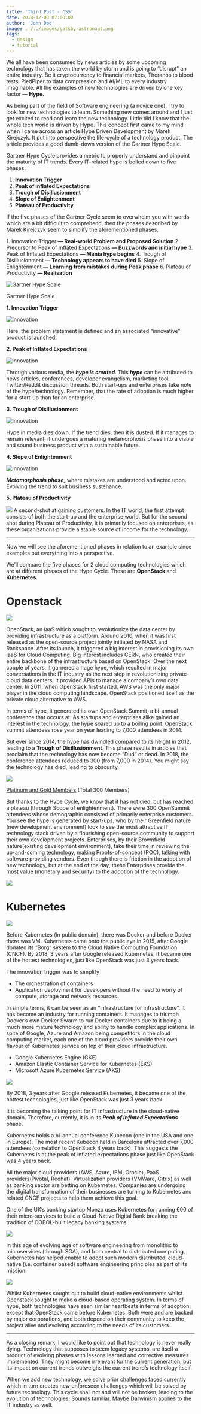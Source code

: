 ```yaml
---
title: 'Third Post - CSS'
date: 2018-12-03 07:00:00
author: 'John Doe'
image: ../../images/gatsby-astronaut.png
tags:
  - design
  - tutorial
---
```



We all have been consumed by news articles by some upcoming technology that has taken the world by storm and is going to “disrupt” an entire industry.
Be it cryptocurrency to financial markets, Theranos to blood tests, PiedPiper to data compression and AI/ML to every industry imaginable. All the examples of new technologies are driven by one key factor — **Hype.**

As being part of the field of Software engineering (a novice one), I try to look for new technologies to learn. Something new comes around and I just get excited to read and learn the new technology. Little did I know that the whole tech world is driven by Hype. This concept first came to my mind when I came across an article Hype Driven Development by Marek Kirejczyk. It put into perspective the life-cycle of a technology product. The article provides a good dumb-down version of the Gartner Hype Scale.

Gartner Hype Cycle provides a metric to properly understand and pinpoint the maturity of IT trends. Every IT-related hype is boiled down to five phases:

1.  **Innovation Trigger**
2.  **Peak of inflated Expectations**
3.  **Trough of Disillusionment**
4.  **Slope of Enlightenment**
5.  **Plateau of Productivity**

If the five phases of the Gartner Cycle seem to overwhelm you with words which are a bit difficult to comprehend, then the phases described by [Marek Kirejczyk](https://medium.com/u/1ad34b4ecc2e?source=post_page-----bdbb1adec14----------------------) seem to simplify the aforementioned phases.

1\. Innovation Trigger **— Real-world Problem and Proposed Solution**
2\. Precursor to Peak of Inflated Expectations **— Buzzwords and initial hype**
3\. Peak of Inflated Expectations **— Mania hype begins**
4\. Trough of Disillusionment **— Technology appears to have died**
5\. Slope of Enlightenment **— Learning from mistakes during Peak phase**
6\. Plateau of Productivity **— Realisation**


![Gartner Hype Scale](../../images/gartner.png)

Gartner Hype Scale

**1\. Innovation Trigger**


![Innovation](../../images/1.jpeg)


Here, the problem statement is defined and an associated “innovative” product is launched.

**2\. Peak of Inflated Expectations**

![Innovation](../../images/2.jpeg)

Through various media, the **_hype is created_**. This **_hype_** can be attributed to news articles, conferences, developer evangelism, marketing tool, Twitter/Reddit discussion threads. Both start-ups and enterprises take note of the hype/technology. Remember, that the rate of adoption is much higher for a start-up than for an enterprise.

**3\. Trough of Disillusionment**

![Innovation](../../images/3.png)

Hype in media dies down. If the trend dies, then it is dusted. If it manages to remain relevant, it undergoes a maturing metamorphosis phase into a viable and sound business product with a sustainable future.



**4\. Slope of Enlightenment**

![Innovation](../../images/4.jpeg)

**_Metamorphosis phase,_** where mistakes are understood and acted upon. Evolving the trend to suit business sustenance.


**5\. Plateau of Productivity**

![](../../images/5.jpeg)
A second-shot at gaining customers. In the IT world, the first attempt consists of both the start-up and the enterprise world. But for the second shot during Plateau of Productivity, it is primarily focused on enterprises, as these organizations provide a stable source of income for the technology.


* * *

Now we will see the aforementioned phases in relation to an example since examples put everything into a perspective.

We’ll compare the five phases for 2 cloud computing technologies which are at different phases of the Hype Cycle.
These are **OpenStack** and **Kubernetes**.

Openstack
=========

![](../../images/os.png)


OpenStack, an IaaS which sought to revolutionize the data center by providing infrastructure as a platform. Around 2010, when it was first released as the open-source project jointly initiated by NASA and Rackspace. After its launch, it triggered a big interest in provisioning its own IaaS for Cloud Computing. Big interest includes CERN, who created their entire backbone of the infrastructure based on OpenStack. Over the next couple of years, it garnered a huge hype, which resulted in major conversations in the IT industry as the next step in revolutionizing private-cloud data centers. It provided APIs to manage a company’s own data center. In 2011, when OpenStack first started, AWS was the only major player in the cloud computing landscape. OpenStack positioned itself as the private cloud alternative to AWS.

In terms of hype, it generated its own OpenStack Summit, a bi-annual conference that occurs at. As startups and enterprises alike gained an interest in the technology, the hype soared up to a boiling point. OpenStack summit attendees rose year on year leading to 7,000 attendees in 2014.

But ever since 2014, the hype has dwindled compared to its height in 2012, leading to a **Trough of Disillusionment**. This phase results in articles that proclaim that the technology has now become “Dud” or dead.
In 2018, the conference attendees reduced to 300 (from 7,000 in 2014). You might say the technology has died, leading to obscurity.


![](../../images/os1.png)

[Platinum and Gold Members](https://www.openstack.org/foundation/companies/) (Total 300 Members)

But thanks to the Hype Cycle, we know that it has not died, but has reached a plateau (through Scope of enlightenment). There were 300 OpenSummit attendees whose demographic consisted of primarily enterprise customers. You see the hype is generated by start-ups, who by their Greenfield nature (new development environment) look to see the most attractive IT technology stack driven by a flourishing open-source community to support their own development projects. Enterprises, by their Brownfield nature(existing development environment), take their time in reviewing the up-and-coming technology, making Proofs-of-concept (POC), talking with software providing vendors. Even though there is friction in the adoption of new technology, but at the end of the day, these Enterprises provide the most value (monetary and security) to the adoption of the technology.

![](../../images/os2.png)


Kubernetes
==========

![](../../images/k8.png)

Before Kubernetes (in public domain), there was Docker and before Docker there was VM. Kubernetes came onto the public eye in 2015, after Google donated its “Borg” system to the Cloud Native Computing Foundation (CNCF). By 2018, 3 years after Google released Kubernetes, it became one of the hottest technologies, just like OpenStack was just 3 years back.

The innovation trigger was to simplify

*   The orchestration of containers
*   Application deployment for developers without the need to worry of compute, storage and network resources.

In simple terms, it can be seen as an “infrastructure for infrastructure”. It has become an industry for running containers. It manages to triumph Docker’s own Docker Swarm to run Docker containers due to it being a much more mature technology and ability to handle complex applications. In spite of Google, Azure and Amazon being competitors in the cloud computing market, each one of the cloud providers provide their own flavour of Kubernetes service on top of their cloud infrastructure.

*   Google Kubernetes Engine (GKE)
*   Amazon Elastic Container Service for Kubernetes (EKS)
*   Microsoft Azure Kubernetes Service (AKS)

![](../../images/k81.png)

By 2018, 3 years after Google released Kubernetes, it became one of the hottest technologies, just like OpenStack was just 3 years back.

It is becoming the talking point for IT infrastructure in the cloud-native domain. Therefore, currently, it is in its **_Peak of Inflated Expectations_** phase.

Kubernetes holds a bi-annual conference Kubecon (one in the USA and one in Europe). The most recent Kubecon held in Barcelona attracted over 7,000 attendees (correlation to OpenStack 4 years back). This suggests the Kubernetes is at the peak of inflated expectations phase just like OpenStack was 4 years back.

All the major cloud providers (AWS, Azure, IBM, Oracle), PaaS providers(Pivotal, Redhat), Virtualization providers (VMWare, Citrix) as well as banking sector are betting on Kubernetes. Companies are undergoing the digital transformation of their businesses are turning to Kubernetes and related CNCF projects to help them achieve this goal.

One of the UK’s banking startup Monzo uses Kubernetes for running 600 of their micro-services to build a Cloud-Native Digital Bank breaking the tradition of COBOL-built legacy banking systems.

![](../../images/k82.jpeg)


In this age of evolving age of software engineering from monolithic to microservices (through SOA), and from central to distributed computing, Kubernetes has helped enable to adopt such modern distributed, cloud-native (i.e. container based) software engineering principles as part of its mission.

![](../../images/k83.png)

Whilst Kubernetes sought out to build cloud-native environments whilst Openstack sought to make a cloud-based operating system. In terms of hype, both technologies have seen similar heartbeats in terms of adoption, except that OpenStack came before Kubernetes. Both were and are backed by major corporations, and both depend on their community to keep the project alive and evolving according to the needs of its customers.

* * *

As a closing remark, I would like to point out that technology is never really dying. Technology that supposes to seem legacy systems, are itself a product of evolving phases with lessons learned and corrective measures implemented. They might become irrelevant for the current generation, but its impact on current trends outweighs the current trend’s technology itself.

When we add new technology, we solve prior challenges faced currently which in turn creates new unforeseen challenges which will be solved by future technology. This cycle shall not and will not be broken, leading to the evolution of technologies. Sounds familiar. Maybe Darwinism applies to the IT industry as well.